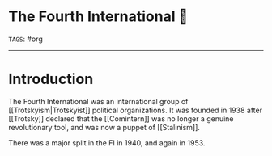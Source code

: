# The Fourth International 🚩
`TAGS`: #org 

---
# Introduction
The Fourth International was an international group of [[Trotskyism|Trotskyist]] political organizations. It was founded in 1938 after [[Trotsky]] declared that the [[Comintern]] was no longer a genuine revolutionary tool, and was now a puppet of [[Stalinism]]. 

There was a major split in the FI in 1940, and again in 1953. 

